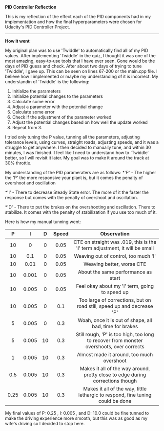 **PID Controller Reflection** 

This is my reflection of the effect each of the PID components had in my implementation and how the final hyperparameters were chosen for Udacity's PID Controller Project.

---

**How it went**

My original plan was to use 'Twiddle' to automatically find all of my PID values. After implementing 'Twiddle' in the quiz, I thought it was one of the most amazing, easy-to-use tools that I have ever seen. Gone would be the days of PID guess and check. After about two days of trying to tune 'Twiddle', I gave up. This can be seen on lines 67-200 or the main.cpp file. I believe how I implemented or maybe my understanding of it is incorrect. My understandin of 'Twiddle' is the following:
 1. Initialize the parameters
 2. Initialize potential changes to the parameters
 3. Calculate some error
 4. Adjust a parameter with the potential change
 5. Calculate some error
 6. Check if the adjustment of the parameter worked
 7. Adjust the potential changes based on how well the update worked
 8. Repeat from 3.
 
I tried only tuning the P value, tunning all the parameters, adjusting tolerance levels, using curves, straight roads, adjusting speeds, and it was a struggle to get anywhere. I then decided to manually tune, and within 30 minutes, I was finished. I feel like I need to understand how to 'Twiddle' better, so I will revisit it later. My goal was to make it around the track at 30% throttle.

My understanding of the PID parameraters are as follows:
 *'P' - The higher the 'P' the more responsive your plant is, but it comes the penalty of overshoot and oscillation
 
 *'I' - There to decrease Steady State error. The more of it the faster the response but comes with the penalty of overshoot and oscillation.
 
 *'D' - There to put the brakes on the overshooting and oscillation. There to stabilize. It comes with the penalty of stabilization if you use too much of it.
 
Here is how my manual tunning went:

| P      |    I  |  D    | Speed | Observation              |                                                     
|:------:|:-----:|:-----:|:-----:|:-------------------------------------------------------------------:|
10 |	0 |	0	|0.05	| CTE on straight was .019, this is the 'I' term adjustment, it will be small |
10 |	0.1 |	0	| 0.05 |	Weaving out of control, too much 'I' |
10 |	0.01	| 0	| 0.05 |	Weaving better, worse CTE |
10 |	0.001	| 0	| 0.05 |	About the same performance as start |
10 |	0.005 |	0 |	0.05 |	Feel okay about my 'I' term, going to speed up |
10 |	0.005 |	0	| 0.1 |	Too large of corrections, but on road still, speed up and decrease 'P'|
5 |	0.005 |	0	| 0.3 |	Woah, once it is out of shape, all bad, time for brakes |
5	|0.005 |	10	| 0.3	| Still rough, 'P' is too high, too long to recover from monster overshoots, over corrects |
1 |	0.005 |	10 |	0.3	|Almost made it around, too much overshoot |
0.5 |	0.005 |	10	| 0.3	| Makes it all of the way around, pretty close to edge during corrections though |
0.25 |	0.005	| 10 |	0.3 |	Makes it all of the way, little lethargic to respond, fine tuning could be done |


My final values of P: 0.25 , I: 0.005 , and D: 10.0 could be fine tunned to make the driving experience more smooth, but this was as good as my wife's driving so I decided to stop here.
